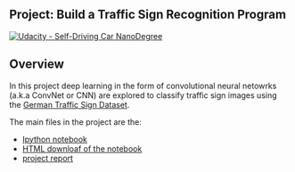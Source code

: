 ## Project: Build a Traffic Sign Recognition Program
[![Udacity - Self-Driving Car NanoDegree](https://s3.amazonaws.com/udacity-sdc/github/shield-carnd.svg)](http://www.udacity.com/drive)

Overview
---

In this project deep learning in the form of convolutional neural netowrks (a.k.a ConvNet or CNN) are explored to classify traffic sign images using the [German Traffic Sign Dataset](http://benchmark.ini.rub.de/?section=gtsrb&subsection=dataset).

The main files in the project are the:
* [Ipython notebook](https://github.com/joergsimon/SDCND-Term1-TrafficSign/blob/master/Traffic_Sign_Classifier.ipynb)
* [HTML downloaf of the notebook](https://github.com/joergsimon/SDCND-Term1-TrafficSign/raw/master/Traffic_Sign_Classifier.html)
* [project report](https://github.com/joergsimon/SDCND-Term1-TrafficSign/blob/master/report.md)